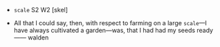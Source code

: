 - `scale` S2 W2 [skel]



- All that I could say, then, with respect to farming on a large `scale`—I have always cultivated a garden﻿—was, that I had had my seeds ready —— walden